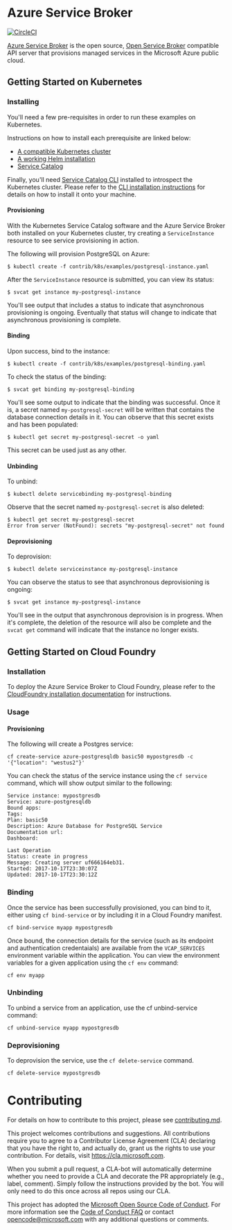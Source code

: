 # Azure Service Broker

[![CircleCI](https://circleci.com/gh/Azure/azure-service-broker.svg?style=svg&circle-token=aa5b73cd7dbb09923f96d9c250b85df671693260)](https://circleci.com/gh/Azure/azure-service-broker)

[Azure Service Broker](https://github.com/Azure/azure-service-broker) is the
open source, [Open Service Broker](https://www.openservicebrokerapi.org/)
compatible API server that provisions managed services in the Microsoft
Azure public cloud.

## Getting Started on Kubernetes

### Installing

You'll need a few pre-requisites in order to run these examples on Kubernetes.

Instructions on how to install each prerequisite are linked below:

- [A compatible Kubernetes cluster](https://github.com/Azure/helm-charts/blob/master/docs/prerequisities/README.md#step-1-create-a-compatible-kubernetes-cluster)
- [A working Helm installation](https://github.com/Azure/helm-charts/blob/master/docs/prerequisities/README.md#step-2-initialize-helm-on-the-cluster)
- [Service Catalog](https://github.com/Azure/helm-charts/blob/master/docs/prerequisities/README.md#step-3-install-service-catalog)

Finally, you'll need [Service Catalog CLI](https://github.com/Azure/service-catalog-cli)
installed to introspect the Kubernetes cluster. Please refer to the 
[CLI installation instructions](https://github.com/Azure/service-catalog-cli#install)
for details on how to install it onto your machine.

#### Provisioning

With the Kubernetes Service Catalog software and the Azure Service Broker both
installed on your Kubernetes cluster, try creating a `ServiceInstance` resource
to see service provisioning in action.

The following will provision PostgreSQL on Azure:

```console
$ kubectl create -f contrib/k8s/examples/postgresql-instance.yaml
```

After the `ServiceInstance` resource is submitted, you can view its status:

```console
$ svcat get instance my-postgresql-instance
```

You'll see output that includes a status to indicate that asynchronous 
provisioning is ongoing. Eventually that status will change to indicate
that asynchronous provisioning is complete.

#### Binding

Upon success, bind to the instance:

```console
$ kubectl create -f contrib/k8s/examples/postgresql-binding.yaml
```

To check the status of the binding:

```console
$ svcat get binding my-postgresql-binding
```

You'll see some output to indicate that the binding was successful. Once it is,
a secret named `my-postgresql-secret` will be written that contains the database
connection details in it.
You can observe that this secret exists and has been populated:

```console
$ kubectl get secret my-postgresql-secret -o yaml
```

This secret can be used just as any other.

#### Unbinding

To unbind:

```console
$ kubectl delete servicebinding my-postgresql-binding
```

Observe that the secret named `my-postgresql-secret` is also deleted:

```console
$ kubectl get secret my-postgresql-secret
Error from server (NotFound): secrets "my-postgresql-secret" not found
```

#### Deprovisioning

To deprovision:

```console
$ kubectl delete serviceinstance my-postgresql-instance
```

You can observe the status to see that asynchronous deprovisioning is ongoing:

```console
$ svcat get instance my-postgresql-instance
```

You'll see in the output that asynchronous deprovision is in progress. When
it's complete, the deletion of the resource will also be complete and
the `svcat get` command will indicate that the instance no longer exists.

## Getting Started on Cloud Foundry

### Installation

To deploy the Azure Service Broker to Cloud Foundry, please refer to the 
[CloudFoundry installation documentation](contrib/cf/README.md) for instructions.

### Usage

#### Provisioning

The following will create a Postgres service:

```console
cf create-service azure-postgresqldb basic50 mypostgresdb -c '{"location": "westus2"}'
```

You can check the status of the service instance using the `cf service` command, which will show output similar to the following:

```console
Service instance: mypostgresdb                    
Service: azure-postgresqldb                       
Bound apps:                                       
Tags:                                             
Plan: basic50                                     
Description: Azure Database for PostgreSQL Service
Documentation url:                                
Dashboard:                                        
                                                  
Last Operation                                    
Status: create in progress                        
Message: Creating server uf666164eb31.            
Started: 2017-10-17T23:30:07Z                     
Updated: 2017-10-17T23:30:12Z                     
```

### Binding

Once the service has been successfully provisioned, you can bind to it, either using `cf bind-service` or by including it in a Cloud Foundry manifest.

```console
cf bind-service myapp mypostgresdb
```

Once bound, the connection details for the service (such as its endpoint and authentication credentaials) are available from the `VCAP_SERVICES` environment variable within the application. You can view the environment variables for a given application using the `cf env` command:

```console
cf env myapp
```

### Unbinding

To unbind a service from an application, use the cf unbind-service command:

```console
cf unbind-service myapp mypostgresdb
```

### Deprovisioning

To deprovision the service, use the `cf delete-service` command.

```console
cf delete-service mypostgresdb
```

# Contributing

For details on how to contribute to this project, please see 
[contributing.md](./docs/contributing.md).

This project welcomes contributions and suggestions. All contributions require you to agree to a
Contributor License Agreement (CLA) declaring that you have the right to, and actually do, grant us
the rights to use your contribution. For details, visit https://cla.microsoft.com.

When you submit a pull request, a CLA-bot will automatically determine whether you need to provide
a CLA and decorate the PR appropriately (e.g., label, comment). Simply follow the instructions
provided by the bot. You will only need to do this once across all repos using our CLA.

This project has adopted the [Microsoft Open Source Code of Conduct](https://opensource.microsoft.com/codeofconduct/).
For more information see the [Code of Conduct FAQ](https://opensource.microsoft.com/codeofconduct/faq/) or
contact [opencode@microsoft.com](mailto:opencode@microsoft.com) with any additional questions or comments.
